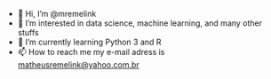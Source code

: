 - 👋 Hi, I’m @mremelink
- 👀 I’m interested in data science, machine learning, and many other stuffs
- 🌱 I’m currently learning Python 3 and R
- 📫 How to reach me my e-mail adress is matheusremelink@yahoo.com.br

<!---
mremelink/mremelink is a ✨ special ✨ repository because its `README.md` (this file) appears on your GitHub profile.
You can click the Preview link to take a look at your changes.
--->
